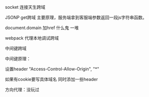 socket 连接天生跨域

JSONP get跨域 主要原理，服务端拿到客服端参数返回一段js字符串函数。

document.domain 加href 什么鬼 一堆

webpack 代理本地调试跨域

中间键跨域

中间键原理：

设置header "Access-Control-Allow-Origin", "*"

如果有cookie要写具体域名 同时添加一些header


方向代理：没玩过



